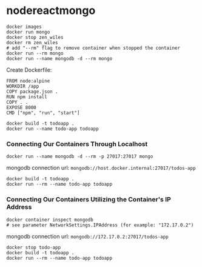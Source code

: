 # nodereactmongo

```
docker images
docker run mongo
docker stop zen_wiles
docker rm zen_wiles
# add "--rm" flag to remove container when stopped the container
docker run --rm mongo
docker run --name mongodb -d --rm mongo
```
Create Dockerfile:
```
FROM node:alpine
WORKDIR /app
COPY package.json .
RUN npm install
COPY . .
EXPOSE 8000
CMD ["npm", "run", "start"]
```

```
docker build -t todoapp .
docker run --name todo-app todoapp
```

### Connecting Our Containers Through Localhost
```
docker run --name mongodb -d --rm -p 27017:27017 mongo
```
mongodb connection url:
`mongodb://host.docker.internal:27017/todos-app`
```
docker build -t todoapp .
docker run --rm --name todo-app todoapp
```
### Connecting Our Containers Utilizing the Container's IP Address
```
docker container inspect mongodb
# see parameter NetworkSettings.IPAddress (for example: "172.17.0.2")
```
mongodb connection url:
`mongodb://172.17.0.2:27017/todos-app`
```
docker stop todo-app
docker build -t todoapp .
docker run --rm --name todo-app todoapp
```
